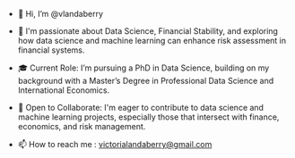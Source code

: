 - 👋 Hi, I’m @vlandaberry
- 👀 I'm passionate about Data Science, Financial Stability, and exploring how data science and machine learning can enhance risk assessment in financial systems.
- 🎓 Current Role: I’m pursuing a PhD in Data Science, building on my background with a Master’s Degree in Professional Data Science and International Economics.
  
- 💼 Open to Collaborate:
I'm eager to contribute to data science and machine learning projects, especially those that intersect with finance, economics, and risk management.
- 📫 How to reach me : victorialandaberry@gmail.com

